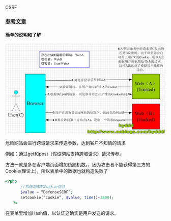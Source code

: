 CSRF

### [参考文章](https://www.cnblogs.com/hyddd/archive/2009/04/09/1432744.html)

#### 简单的说明和了解
![cmd-markdown-logo](./2009040916453171.jpg)

危险网站会进行跨域请求来传送参数，达到客户不知情的请求

例如：通过get和post（假设网站支持跨域请求）请求传参。

方法一就是多在客户端页面增加伪随机数。，因为攻击者不能获得第三方的Cookie(理论上)，所以表单中的数据也就构造失败了
```php
<?php
　　　　//构造加密的Cookie信息
　　　　$value = “DefenseSCRF”;
　　　　setcookie(”cookie”, $value, time()+3600);
　　?>
```
在表单里增加Hash值，以认证这确实是用户发送的请求。